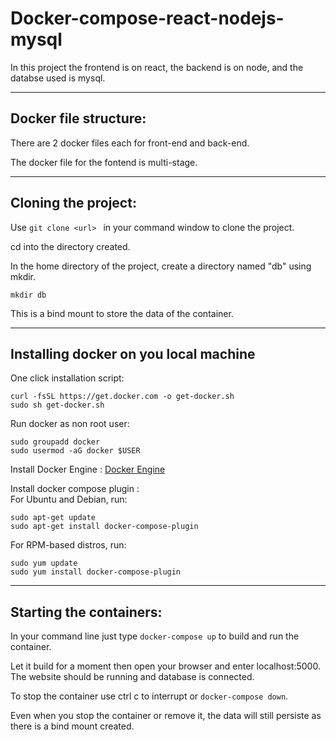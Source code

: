 # Docker-compose-react-nodejs-mysql
In this project the frontend is on react, the backend is on node, and the databse used is mysql.

---

## Docker file structure:
There are 2 docker files each for front-end and back-end.

The docker file for the fontend is multi-stage.

---

## Cloning the project:
Use ```git clone <url> ``` in your command window to clone the project.

cd into the directory created.

In the home directory of the project, create a directory named "db" using mkdir.

```mkdir db``` 

This is a bind mount to store the data of the container.

---

## Installing docker on you local machine
One click installation script:
```
curl -fsSL https://get.docker.com -o get-docker.sh
sudo sh get-docker.sh
```
Run docker as non root user:
```
sudo groupadd docker
sudo usermod -aG docker $USER
```
Install Docker Engine : [Docker Engine](https://docs.docker.com/engine/install/)

Install docker compose plugin :<br/>
For Ubuntu and Debian, run:

```
sudo apt-get update
sudo apt-get install docker-compose-plugin

```
For RPM-based distros, run:

```
sudo yum update
sudo yum install docker-compose-plugin

```
---

## Starting the containers:
In your command line just type ```docker-compose up``` to build and run the container.

Let it build for a moment then open your browser and enter localhost:5000. 
The website should be running and database is connected.

To stop the container use ctrl c to interrupt or ```docker-compose down```.

Even when you stop the container or remove it, the data will still persiste as there is a bind mount created.

